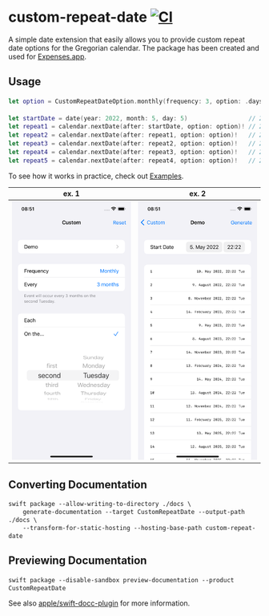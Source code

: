 # custom-repeat-date [![CI](https://github.com/pixyzehn/custom-repeat-date/actions/workflows/ci.yml/badge.svg)](https://github.com/pixyzehn/custom-repeat-date/actions/workflows/ci.yml)

A simple date extension that easily allows you to provide custom repeat date options for the Gregorian calendar. The package has been created and used for [Expenses.app](https://getexpenses.app).

## Usage

```swift
let option = CustomRepeatDateOption.monthly(frequency: 3, option: .daysOfWeek(weekdayOrdinal: .second, weekday: .tuesday))

let startDate = date(year: 2022, month: 5, day: 5)                 // 2022-05-05 22:22:22 +0000
let repeat1 = calendar.nextDate(after: startDate, option: option)! // 2022-05-10 22:22:22 +0000
let repeat2 = calendar.nextDate(after: repeat1, option: option)!   // 2022-08-09 22:22:22 +0000
let repeat3 = calendar.nextDate(after: repeat2, option: option)!   // 2022-11-08 22:22:22 +0000
let repeat4 = calendar.nextDate(after: repeat3, option: option)!   // 2023-02-14 22:22:22 +0000
let repeat5 = calendar.nextDate(after: repeat4, option: option)!   // 2023-05-09 22:22:22 +0000
```

To see how it works in practice, check out [Examples](./Examples).

ex. 1 | ex. 2
---- | ----
<img src="./Examples/image-1.png" width="320"/> | <img src="./Examples/image-2.png" width="320"/>

## Converting Documentation

```shell
swift package --allow-writing-to-directory ./docs \
    generate-documentation --target CustomRepeatDate --output-path ./docs \
    --transform-for-static-hosting --hosting-base-path custom-repeat-date
```

## Previewing Documentation

```shell
swift package --disable-sandbox preview-documentation --product CustomRepeatDate
```

See also [apple/swift-docc-plugin](https://github.com/apple/swift-docc-plugin) for more information.
